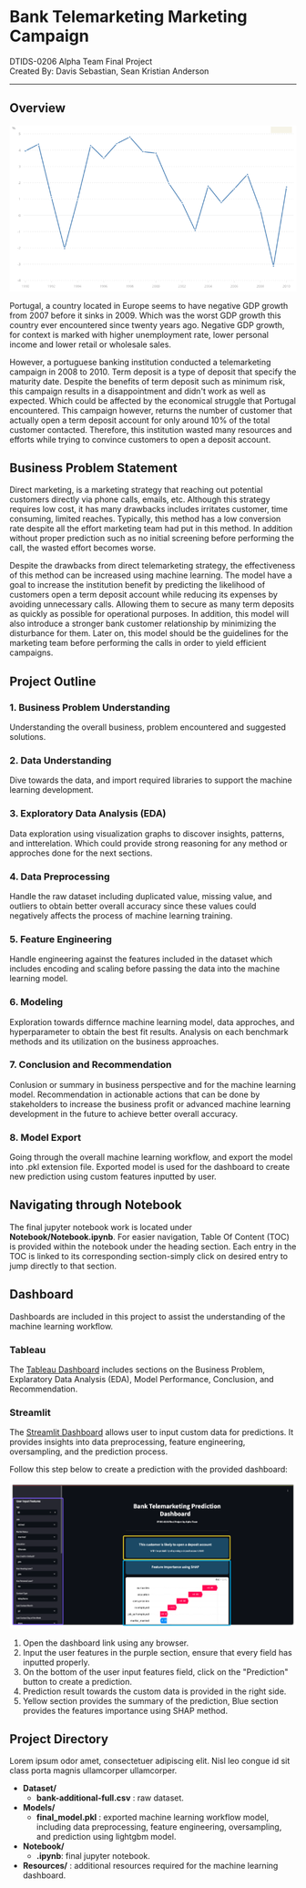 <h1 style="font-weight:bold"> Bank Telemarketing Marketing Campaign </h1>

DTIDS-0206 Alpha Team Final Project  
Created By: Davis Sebastian, Sean Kristian Anderson

---

## Overview

![Portugal GPD Growth](https://raw.githubusercontent.com/seanka/Python-BankTelemarketing-MachineLearning/master/Resources/Images/portugal_gdp.png)

Portugal, a country located in Europe seems to have negative GDP growth from 2007 before it sinks in 2009. Which was the worst GDP growth this country ever encountered since twenty years ago. Negative GDP growth, for context is marked with higher unemployment rate, lower personal income and lower retail or wholesale sales.

However, a portuguese banking institution conducted a telemarketing campaign in 2008 to 2010. Term deposit is a type of deposit that specify the maturity date. Despite the benefits of term deposit such as minimum risk, this campaign results in a disappointment and didn't work as well as expected. Which could be affected by the economical struggle that Portugal encountered. This campaign however, returns the number of customer that actually open a term deposit account for only around 10% of the total customer contacted. Therefore, this institution wasted many resources and efforts while trying to convince customers to open a deposit account.

## Business Problem Statement

Direct marketing, is a marketing strategy that reaching out potential customers directly via phone calls, emails, etc. Although this strategy requires low cost, it has many drawbacks includes irritates customer, time consuming, limited reaches. Typically, this method has a low conversion rate despite all the effort marketing team had put in this method. In addition without proper prediction such as no initial screening before performing the call, the wasted effort becomes worse.

Despite the drawbacks from direct telemarketing strategy, the effectiveness of this method can be increased using machine learning. The model have a goal to increase the institution benefit by predicting the likelihood of customers open a term deposit account while reducing its expenses by avoiding unnecessary calls. Allowing them to secure as many term deposits as quickly as possible for operational purposes. In addition, this model will also introduce a stronger bank customer relationship by minimizing the disturbance for them. Later on, this model should be the guidelines for the marketing team before performing the calls in order to yield efficient campaigns.

## Project Outline

### 1. Business Problem Understanding

Understanding the overall business, problem encountered and suggested solutions.

### 2. Data Understanding

Dive towards the data, and import required libraries to support the machine learning development.

### 3. Exploratory Data Analysis (EDA)

Data exploration using visualization graphs to discover insights, patterns, and intterelation. Which could provide strong reasoning for any method or approches done for the next sections.

### 4. Data Preprocessing

Handle the raw dataset including duplicated value, missing value, and outliers to obtain better overall accuracy since these values could negatively affects the process of machine learning training.

### 5. Feature Engineering

Handle engineering against the features included in the dataset which includes encoding and scaling before passing the data into the machine learning model.

### 6. Modeling

Exploration towards differnce machine learning model, data approches, and hyperparameter to obtain the best fit results. Analysis on each benchmark methods and its utilization on the business approaches.

### 7. Conclusion and Recommendation

Conlusion or summary in business perspective and for the machine learning model. Recommendation in actionable actions that can be done by stakeholders to increase the business profit or advanced machine learning development in the future to achieve better overall accuracy.

### 8. Model Export

Going through the overall machine learning workflow, and export the model into .pkl extension file. Exported model is used for the dashboard to create new prediction using custom features inputted by user.

## Navigating through Notebook

The final jupyter notebook work is located under **Notebook/Notebook.ipynb**. For easier navigation, Table Of Content (TOC) is provided within the notebook under the heading section. Each entry in the TOC is linked to its corresponding section-simply click on desired entry to jump directly to that section.

## Dashboard

Dashboards are included in this project to assist the understanding of the machine learning workflow.

### Tableau

The <a href="https://google.com">Tableau Dashboard</a> includes sections on the Business Problem, Explaratory Data Analysis (EDA), Model Performance, Conclusion, and Recommendation.

### Streamlit

The <a href="http://194.59.165.17:1010">Streamlit Dashboard</a> allows user to input custom data for predictions. It provides insights into data preprocessing, feature engineering, oversampling, and the prediction process.

Follow this step below to create a prediction with the provided dashboard:

![Streamlit Dashboard Example](https://raw.githubusercontent.com/seanka/Python-BankTelemarketing-MachineLearning/master/Resources/Images/streamlit_screenshot.png)

1. Open the dashboard link using any browser.
2. Input the user features in the purple section, ensure that every field has inputted properly.
3. On the bottom of the user input features field, click on the "Prediction" button to create a prediction.
4. Prediction result towards the custom data is provided in the right side.
5. Yellow section provides the summary of the prediction, Blue section provides the features importance using SHAP method.

## Project Directory

Lorem ipsum odor amet, consectetuer adipiscing elit. Nisl leo congue id sit class porta magnis ullamcorper ullamcorper.

- **Dataset/**
  - **bank-additional-full.csv** : raw dataset.
- **Models/**
  - **final_model.pkl** : exported machine learning workflow model, including data preprocessing, feature engineering, oversampling, and prediction using lightgbm model.
- **Notebook/**
  - **.ipynb**: final jupyter notebook.
- **Resources/** : additional resources required for the machine learning dashboard.
